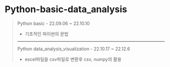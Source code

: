 # Python-basic-data_analysis
> Python basic - 22.09.06 ~ 22.10.10
> 
> * 기초적인 파이썬의 문법
> * * *
> Python data_analysis_visualization - 22.10.17 ~ 22.12.6
> 
> * excel파일을 csv파일로 변환후 csv, numpy의 활용
  
